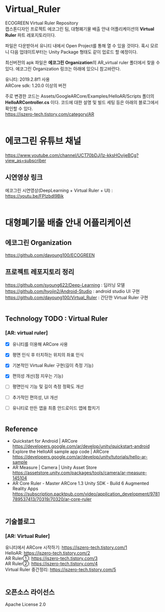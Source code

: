 # Virtual_Ruler
 ECOGREEN Virtual Ruler Repository  
 캡스톤디자인 프로젝트 에코그린 팀, 대형폐기물 배출 안내 어플리케이션의 **Virtual Ruler** 파트 레포지토리이다.
 
 
 파일은 다운받아서 유니티 내에서 Open Project를 통해 열 수 있을 것이다. 혹시 모르니 다음 업데이트부터는  Unity Package 형태도 같이 업로드 할 예정이다.
 
 최신버전의 apk 파일은 **에코그린 Organization**의 AR_virtual ruler 폴더에서 찾을 수 있다. 에코그린 Organization 링크는 아래에 있으니 참고바란다.
 
 유니티: 2019.2.8f1 사용  
 ARCore sdk: 1.20.0 이상의 버전
 
 주로 변경한 코드는 Assets/GoogleARCore/Examples/HelloAR/Scripts 폴더의 **HelloARController.cs** 이다. 코드에 대한 설명 및 빌드 세팅 등은 아래의 블로그에서 확인할 수 있다.  
 https://iszero-tech.tistory.com/category/AR<br/><br/>
 


# 에코그린 유튜브 채널
https://www.youtube.com/channel/UCT70bDJj1z-kksHOvijeBCg?view_as=subscriber
 
 
## 시연영상 링크
에코그린 시연영상(DeepLearning + Virtual Ruler + UI) : https://youtu.be/FPIzbdl9Bik <br/><br/>
 
# 대형폐기물 배출 안내 어플리케이션
## 에코그린 Organization
https://github.com/dayoung100/ECOGREEN  

## 프로젝트 레포지토리 정리
https://github.com/syoung622/Deep-Learning : 딥러닝 모델  
https://github.com/hyojin2/Android-Studio : android studio UI 구현  
https://github.com/dayoung100/Virtual_Ruler : 간단한 Virtual Ruler 구현<br/><br/>

 
## Technology TODO : Virtual Ruler  
### [AR: virtual ruler] 
- [x] 유니티를 이용해 ARCore 사용     
- [x] 평면 인식 후 터치하는 위치의 좌표 인식  
- [x] 기본적인 Virtual Ruler 구현(길이 측정 기능)  
- [x] 편의성 개선(점 지우는 기능)  
- [ ] 평면인식 기능 및 길이 측정 정확도 개선  
- [ ] 추가적인 편의성, UI 개선  
- [ ] 유니티로 만든 앱을 최종 안드로이드 앱에 합치기<br/><br/> 
 
 
## Reference
- Quickstart for Android | ARCore    
https://developers.google.com/ar/develop/unity/quickstart-android    
- Explore the HelloAR sample app code | ARCore    
https://developers.google.com/ar/develop/unity/tutorials/hello-ar-sample    
- AR Measure | Camera | Unity Asset Store    
https://assetstore.unity.com/packages/tools/camera/ar-measure-145104       
- AR Core Ruler - Master ARCore 1.3 Unity SDK - Build 6 Augmented Reality Apps    
https://subscription.packtpub.com/video/application_development/9781789537413/70319/70320/ar-core-ruler<br/><br/>

   
## 기술블로그
### [AR: Virtual Ruler]
유니티에서 ARCore 시작하기: https://iszero-tech.tistory.com/1   
HelloAR: https://iszero-tech.tistory.com/2   
AR Ruler①: https://iszero-tech.tistory.com/3   
AR Ruler②: https://iszero-tech.tistory.com/4   
Virtual Ruler 중간정리: https://iszero-tech.tistory.com/5<br/><br/>
 

## 오픈소스 라이선스
Apache License 2.0

